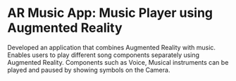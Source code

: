 # AR Music App: Music Player using Augmented Reality 



Developed an application that combines Augmented Reality with music.
Enables users to play different song components separately using Augmented Reality.
Components such as Voice, Musical instruments can be played and paused by showing symbols on the Camera.
